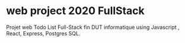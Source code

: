 # web project 2020 FullStack
Projet web Todo List Full-Stack fin DUT informatique using Javascript , React, Express, Postgres SQL.
